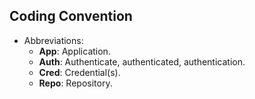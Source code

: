 ## Coding Convention
- Abbreviations:
    - **App**: Application.
    - **Auth**: Authenticate, authenticated, authentication.
    - **Cred**: Credential(s).
    - **Repo**: Repository.
